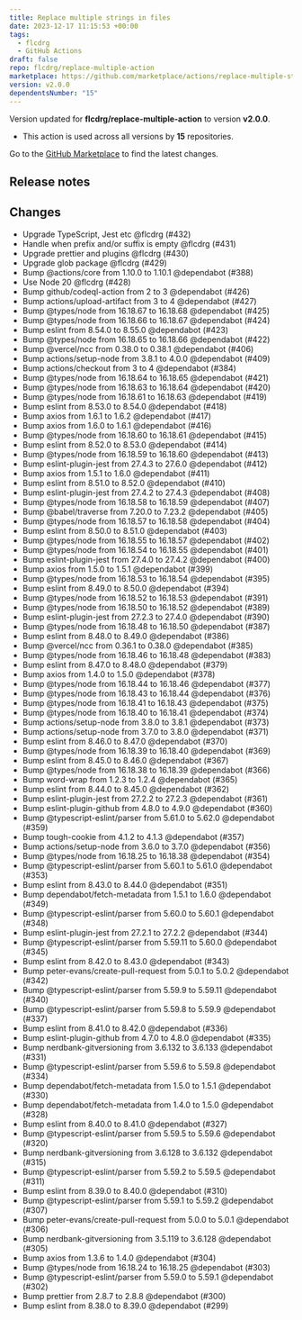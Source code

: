 ```yaml
---
title: Replace multiple strings in files
date: 2023-12-17 11:15:53 +00:00
tags:
  - flcdrg
  - GitHub Actions
draft: false
repo: flcdrg/replace-multiple-action
marketplace: https://github.com/marketplace/actions/replace-multiple-strings-in-files
version: v2.0.0
dependentsNumber: "15"
---
```



Version updated for **flcdrg/replace-multiple-action** to version **v2.0.0**.
- This action is used across all versions by **15** repositories.

Go to the [GitHub Marketplace](https://github.com/marketplace/actions/replace-multiple-strings-in-files) to find the latest changes.

## Release notes

## Changes

- Upgrade TypeScript, Jest etc @flcdrg (#432)
- Handle when prefix and/or suffix is empty @flcdrg (#431)
- Upgrade prettier and plugins @flcdrg (#430)
- Upgrade glob package @flcdrg (#429)
- Bump @actions/core from 1.10.0 to 1.10.1 @dependabot (#388)
- Use Node 20 @flcdrg (#428)
- Bump github/codeql-action from 2 to 3 @dependabot (#426)
- Bump actions/upload-artifact from 3 to 4 @dependabot (#427)
- Bump @types/node from 16.18.67 to 16.18.68 @dependabot (#425)
- Bump @types/node from 16.18.66 to 16.18.67 @dependabot (#424)
- Bump eslint from 8.54.0 to 8.55.0 @dependabot (#423)
- Bump @types/node from 16.18.65 to 16.18.66 @dependabot (#422)
- Bump @vercel/ncc from 0.38.0 to 0.38.1 @dependabot (#406)
- Bump actions/setup-node from 3.8.1 to 4.0.0 @dependabot (#409)
- Bump actions/checkout from 3 to 4 @dependabot (#384)
- Bump @types/node from 16.18.64 to 16.18.65 @dependabot (#421)
- Bump @types/node from 16.18.63 to 16.18.64 @dependabot (#420)
- Bump @types/node from 16.18.61 to 16.18.63 @dependabot (#419)
- Bump eslint from 8.53.0 to 8.54.0 @dependabot (#418)
- Bump axios from 1.6.1 to 1.6.2 @dependabot (#417)
- Bump axios from 1.6.0 to 1.6.1 @dependabot (#416)
- Bump @types/node from 16.18.60 to 16.18.61 @dependabot (#415)
- Bump eslint from 8.52.0 to 8.53.0 @dependabot (#414)
- Bump @types/node from 16.18.59 to 16.18.60 @dependabot (#413)
- Bump eslint-plugin-jest from 27.4.3 to 27.6.0 @dependabot (#412)
- Bump axios from 1.5.1 to 1.6.0 @dependabot (#411)
- Bump eslint from 8.51.0 to 8.52.0 @dependabot (#410)
- Bump eslint-plugin-jest from 27.4.2 to 27.4.3 @dependabot (#408)
- Bump @types/node from 16.18.58 to 16.18.59 @dependabot (#407)
- Bump @babel/traverse from 7.20.0 to 7.23.2 @dependabot (#405)
- Bump @types/node from 16.18.57 to 16.18.58 @dependabot (#404)
- Bump eslint from 8.50.0 to 8.51.0 @dependabot (#403)
- Bump @types/node from 16.18.55 to 16.18.57 @dependabot (#402)
- Bump @types/node from 16.18.54 to 16.18.55 @dependabot (#401)
- Bump eslint-plugin-jest from 27.4.0 to 27.4.2 @dependabot (#400)
- Bump axios from 1.5.0 to 1.5.1 @dependabot (#399)
- Bump @types/node from 16.18.53 to 16.18.54 @dependabot (#395)
- Bump eslint from 8.49.0 to 8.50.0 @dependabot (#394)
- Bump @types/node from 16.18.52 to 16.18.53 @dependabot (#391)
- Bump @types/node from 16.18.50 to 16.18.52 @dependabot (#389)
- Bump eslint-plugin-jest from 27.2.3 to 27.4.0 @dependabot (#390)
- Bump @types/node from 16.18.48 to 16.18.50 @dependabot (#387)
- Bump eslint from 8.48.0 to 8.49.0 @dependabot (#386)
- Bump @vercel/ncc from 0.36.1 to 0.38.0 @dependabot (#385)
- Bump @types/node from 16.18.46 to 16.18.48 @dependabot (#383)
- Bump eslint from 8.47.0 to 8.48.0 @dependabot (#379)
- Bump axios from 1.4.0 to 1.5.0 @dependabot (#378)
- Bump @types/node from 16.18.44 to 16.18.46 @dependabot (#377)
- Bump @types/node from 16.18.43 to 16.18.44 @dependabot (#376)
- Bump @types/node from 16.18.41 to 16.18.43 @dependabot (#375)
- Bump @types/node from 16.18.40 to 16.18.41 @dependabot (#374)
- Bump actions/setup-node from 3.8.0 to 3.8.1 @dependabot (#373)
- Bump actions/setup-node from 3.7.0 to 3.8.0 @dependabot (#371)
- Bump eslint from 8.46.0 to 8.47.0 @dependabot (#370)
- Bump @types/node from 16.18.39 to 16.18.40 @dependabot (#369)
- Bump eslint from 8.45.0 to 8.46.0 @dependabot (#367)
- Bump @types/node from 16.18.38 to 16.18.39 @dependabot (#366)
- Bump word-wrap from 1.2.3 to 1.2.4 @dependabot (#365)
- Bump eslint from 8.44.0 to 8.45.0 @dependabot (#362)
- Bump eslint-plugin-jest from 27.2.2 to 27.2.3 @dependabot (#361)
- Bump eslint-plugin-github from 4.8.0 to 4.9.0 @dependabot (#360)
- Bump @typescript-eslint/parser from 5.61.0 to 5.62.0 @dependabot (#359)
- Bump tough-cookie from 4.1.2 to 4.1.3 @dependabot (#357)
- Bump actions/setup-node from 3.6.0 to 3.7.0 @dependabot (#356)
- Bump @types/node from 16.18.25 to 16.18.38 @dependabot (#354)
- Bump @typescript-eslint/parser from 5.60.1 to 5.61.0 @dependabot (#353)
- Bump eslint from 8.43.0 to 8.44.0 @dependabot (#351)
- Bump dependabot/fetch-metadata from 1.5.1 to 1.6.0 @dependabot (#349)
- Bump @typescript-eslint/parser from 5.60.0 to 5.60.1 @dependabot (#348)
- Bump eslint-plugin-jest from 27.2.1 to 27.2.2 @dependabot (#344)
- Bump @typescript-eslint/parser from 5.59.11 to 5.60.0 @dependabot (#345)
- Bump eslint from 8.42.0 to 8.43.0 @dependabot (#343)
- Bump peter-evans/create-pull-request from 5.0.1 to 5.0.2 @dependabot (#342)
- Bump @typescript-eslint/parser from 5.59.9 to 5.59.11 @dependabot (#340)
- Bump @typescript-eslint/parser from 5.59.8 to 5.59.9 @dependabot (#337)
- Bump eslint from 8.41.0 to 8.42.0 @dependabot (#336)
- Bump eslint-plugin-github from 4.7.0 to 4.8.0 @dependabot (#335)
- Bump nerdbank-gitversioning from 3.6.132 to 3.6.133 @dependabot (#331)
- Bump @typescript-eslint/parser from 5.59.6 to 5.59.8 @dependabot (#334)
- Bump dependabot/fetch-metadata from 1.5.0 to 1.5.1 @dependabot (#330)
- Bump dependabot/fetch-metadata from 1.4.0 to 1.5.0 @dependabot (#328)
- Bump eslint from 8.40.0 to 8.41.0 @dependabot (#327)
- Bump @typescript-eslint/parser from 5.59.5 to 5.59.6 @dependabot (#320)
- Bump nerdbank-gitversioning from 3.6.128 to 3.6.132 @dependabot (#315)
- Bump @typescript-eslint/parser from 5.59.2 to 5.59.5 @dependabot (#311)
- Bump eslint from 8.39.0 to 8.40.0 @dependabot (#310)
- Bump @typescript-eslint/parser from 5.59.1 to 5.59.2 @dependabot (#307)
- Bump peter-evans/create-pull-request from 5.0.0 to 5.0.1 @dependabot (#306)
- Bump nerdbank-gitversioning from 3.5.119 to 3.6.128 @dependabot (#305)
- Bump axios from 1.3.6 to 1.4.0 @dependabot (#304)
- Bump @types/node from 16.18.24 to 16.18.25 @dependabot (#303)
- Bump @typescript-eslint/parser from 5.59.0 to 5.59.1 @dependabot (#302)
- Bump prettier from 2.8.7 to 2.8.8 @dependabot (#300)
- Bump eslint from 8.38.0 to 8.39.0 @dependabot (#299)

